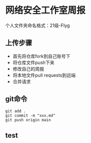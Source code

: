 # 网络安全工作室周报
个人文件夹命名格式：21级-Flyg
## 上传步骤
+ 首先将仓库fork到自己账号下
+ 将仓库文件push下来
+ 修改自己的周报
+ 将本地文件pull requests到远端
+ 合并请求
## git命令
```
git add .
git commit -m "xxx.md"
git push origin main
```
## test
